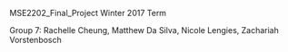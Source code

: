 MSE2202_Final_Project
Winter 2017 Term

Group 7:
Rachelle Cheung, 
Matthew Da Silva, 
Nicole Lengies, 
Zachariah Vorstenbosch
